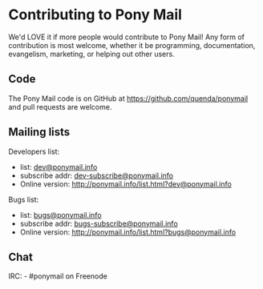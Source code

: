
# Contributing to Pony Mail #
We'd LOVE it if more people would contribute to Pony Mail!
Any form of contribution is most welcome, whether it be programming,
documentation, evangelism, marketing, or helping out other users.

## Code ##

The Pony Mail code is on GitHub at https://github.com/quenda/ponymail
and pull requests are welcome.

## Mailing lists ##

Developers list:
 - list: dev@ponymail.info
 - subscribe addr: dev-subscribe@ponymail.info
 - Online version: http://ponymail.info/list.html?dev@ponymail.info
    
Bugs list:
 - list: bugs@ponymail.info
 - subscribe addr: bugs-subscribe@ponymail.info
 - Online version: http://ponymail.info/list.html?bugs@ponymail.info

## Chat ##
    
IRC:
    - #ponymail on Freenode
    
